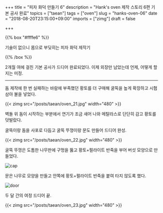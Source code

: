 +++
title = "피자 화덕 만들기 6"
description = "Hank's oven 제작 스토리 6편 기본 공사 완료"
topics = ["taean"]
tags = ["oven"]
slug = "hanks-oven-06"
date = "2018-08-20T23:15:00+09:00"
imports = ["zimg"]
draft = false

+++

{{% box "#ffffe6" %}}

기술이 없으니 몸으로 부딪히는 피자 화덕 제작기

{{% /box %}}

2개월 여에 걸친 기본 공사가 드디어 완료되었다. 이제 외장만 남았는데 언제, 어떻게 할지는 미정.

---

돔 제작에 한 번 실패하는 바람에 부족했던 황토를 더 구매해 굴뚝을 높게 확장하고 시험 삼아 불을 넣었다.

{{< zimg src="/posts/taean/oven_21.jpg" width="480" >}}

벽돌 위 돔이 시작하는 부분에서 연기가 조금 새어 나와 메탈라스로 단단히 감고 황토를 덧발랐다. 

굴뚝이랑 돔을 사포로 다듬고 굴뚝 뚜껑이랑 문도 만들어 드디어 완성.

{{< zimg src="/posts/taean/oven_22.jpg" width="480" >}}

굴뚝 뚜껑은 도톰한 나무판에 구멍을 뚫고 황토+펄라이트 반죽을 부어 버섯 모양으로 만들었다.

![cap](/posts/taean/cap.jpg)

문은 나무로 모양을 만들고 안쪽에 황토+펄라이트 반죽을 붙여 타지 않도록 했다.

![door](/posts/taean/door.jpg)

두 달 간의 여정 드디어 끝.

{{< zimg src="/posts/taean/oven_23.jpg" width="480" >}}
